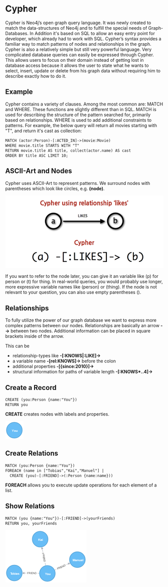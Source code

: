 # Cypher

Cypher is Neo4j’s open graph query language. It was newly created to match the data-structures of Neo4j and to fulfill the special needs of Graph-Databases.
In Addition it's based on SQL to allow an easy entry point for developer, which already had to work with SQL.
Cypher’s syntax provides a familiar way to match patterns of nodes and relationships in the graph.
Cypher is also a relatively simple but still very powerful language.
Very complicated database queries can easily be expressed through Cypher.
This allows users to focus on their domain instead of getting lost in database access because it allows the user to state what he wants to select, insert, update or delete from his graph data without requiring him to describe exactly how to do it.

## Example

Cypher contains a variety of clauses. 
Among the most common are: MATCH and WHERE.
These functions are slightly different than in SQL.
MATCH is used for describing the structure of the pattern searched for, primarily based on relationships.
WHERE is used to add additional constraints to patterns.
For example, the below query will return all movies starting with "T", and return it's cast as collection:
```
MATCH (actor:Person)-[:ACTED_IN]->(movie:Movie)  
WHERE movie.title STARTS WITH "T"  
RETURN movie.title AS title, collect(actor.name) AS cast  
ORDER BY title ASC LIMIT 10;
```

## ASCII-Art and Nodes

Cypher uses ASCII-Art to represent patterns. We surround nodes with parentheses which look like circles, e.g. **(node)**.

![node ascii art](/paper/images/cypher_pattern_simple.png)

If you want to refer to the node later, you can give it an variable like (p) for person or (t) for thing.
In real-world queries, you would probably use longer, more expressive variable names like (person) or (thing).
If the node is not relevant to your question, you can also use empty parentheses ().

## Relationships

To fully utilize the power of our graph database we want to express more complex patterns between our nodes.
Relationships are basically an arrow **-->** between two nodes.
Additional information can be placed in square brackets inside of the arrow.

This can be

- relationship-types like **-[:KNOWS|:LIKE]->**
- a variable name **-[rel:KNOWS]->** before the colon
- additional properties **-[{since:2010}]->**
- structural information for paths of variable length **-[:KNOWS\*..4]->**

## Create a Record

```
CREATE (you:Person {name:"You"})
RETURN you
```
**CREATE** creates nodes with labels and properties.

![graph you](/paper/images/you.png)

## Create Relations

```
MATCH (you:Person {name:"You"})
FOREACH (name in ["Tobias","Kai","Manuel"] |
  CREATE (you)-[:FRIEND]->(:Person {name:name}))
```
**FOREACH** allows you to execute update operations for each element of a list.

## Show Relations

```
MATCH (you {name:"You"})-[:FRIEND]->(yourFriends)
RETURN you, yourFriends
```

![graph friends](/paper/images/friends.png)

